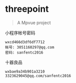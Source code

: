 # threepoint

> A Mpvue project

小程序帐号密码
```
wxcd466d3df6df7712
帐号: 3051160297@qq.com
密码: sanfentc2016
```


十器良品
```
wxbae9a34b901a3210
3323629045@qq.com/sanfentc2016
```